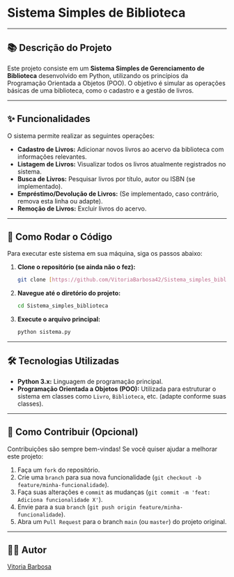# Sistema Simples de Biblioteca

---

## 📚 Descrição do Projeto

Este projeto consiste em um **Sistema Simples de Gerenciamento de Biblioteca** desenvolvido em Python, utilizando os princípios da Programação Orientada a Objetos (POO). O objetivo é simular as operações básicas de uma biblioteca, como o cadastro e a gestão de livros.

---

## ✨ Funcionalidades

O sistema permite realizar as seguintes operações:

* **Cadastro de Livros:** Adicionar novos livros ao acervo da biblioteca com informações relevantes.
* **Listagem de Livros:** Visualizar todos os livros atualmente registrados no sistema.
* **Busca de Livros:** Pesquisar livros por título, autor ou ISBN (se implementado).
* **Empréstimo/Devolução de Livros:** (Se implementado, caso contrário, remova esta linha ou adapte).
* **Remoção de Livros:** Excluir livros do acervo.

---

## 🚀 Como Rodar o Código

Para executar este sistema em sua máquina, siga os passos abaixo:

1.  **Clone o repositório (se ainda não o fez):**
    ```bash
    git clone [https://github.com/VitoriaBarbosa42/Sistema_simples_biblioteca.git](https://github.com/VitoriaBarbosa42/Sistema_simples_biblioteca.git)
    ```
2.  **Navegue até o diretório do projeto:**
    ```bash
    cd Sistema_simples_biblioteca
    ```
3.  **Execute o arquivo principal:**
    ```bash
    python sistema.py
    ```

---

## 🛠️ Tecnologias Utilizadas

* **Python 3.x:** Linguagem de programação principal.
* **Programação Orientada a Objetos (POO):** Utilizada para estruturar o sistema em classes como `Livro`, `Biblioteca`, etc. (adapte conforme suas classes).

---

## 🤝 Como Contribuir (Opcional)

Contribuições são sempre bem-vindas! Se você quiser ajudar a melhorar este projeto:

1.  Faça um `fork` do repositório.
2.  Crie uma `branch` para sua nova funcionalidade (`git checkout -b feature/minha-funcionalidade`).
3.  Faça suas alterações e `commit` as mudanças (`git commit -m 'feat: Adiciona funcionalidade X'`).
4.  Envie para a sua `branch` (`git push origin feature/minha-funcionalidade`).
5.  Abra um `Pull Request` para o branch `main` (ou `master`) do projeto original.

---

## 👩‍💻 Autor

[Vitoria Barbosa](https://github.com/VitoriaBarbosa42)
